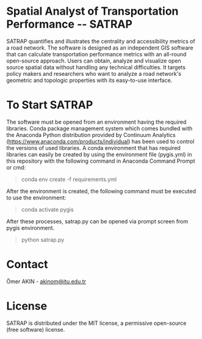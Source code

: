 # Spatial Analyst of Transportation Performance -- SATRAP

SATRAP quantifies and illustrates the centrality and accessibility metrics of a road network. The software is designed as an independent GIS software that can calculate transportation performance metrics with an all-round open-source approach. Users can obtain, analyze and visualize open source spatial data without handling any technical difficulties. It targets policy makers and researchers who want to analyze a road network's geometric and topologic properties with its easy-to-use interface.

# To Start SATRAP

The software must be opened from an environment having the required libraries. Conda package management system which comes bundled with the Anaconda Python distribution provided by Continuum Analytics (https://www.anaconda.com/products/individual) has been used to control the versions of used libraries. A conda environment that has required libraries can easily be created by using the environment file (pygis.yml) in this repository with the following command in Anaconda Command Prompt or cmd:

>conda env create -f requirements.yml

After the environment is created, the following command must be executed to use the environment:

>conda activate pygis

After these processes, satrap.py can be opened via prompt screen from pygis environment.

>python satrap.py

# Contact

Ömer AKIN - akinom@itu.edu.tr 

# License

SATRAP is distributed under the MIT license, a permissive open-source (free software) license.
